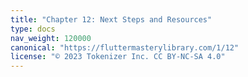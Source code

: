 ```yaml
---
title: "Chapter 12: Next Steps and Resources"
type: docs
nav_weight: 120000
canonical: "https://fluttermasterylibrary.com/1/12"
license: "© 2023 Tokenizer Inc. CC BY-NC-SA 4.0"
---
```

